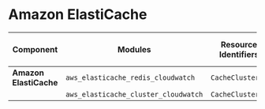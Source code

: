 # Amazon ElastiCache

| **Component**    | **Modules**           | **Resource Identifiers** | **Binary version** | **Module version** | **Latest Module URI**                                                                            | **Changelog**                                                              |
|------------------|-----------------------|--------------------------|--------------------|--------------------|------------------------------------------------------------------------------------------------|----------------------------------------------------------------------------|
| **Amazon ElastiCache** | `aws_elasticache_redis_cloudwatch`          | `CacheClusterId`                                         | v0.1.0             | v0.0.1             | [Download](https://github.com/last9/openmetrics-registry/releases/download/v0.0.1/aws_redis_cloudwatch_elasticache_elasticache_v0.0.1.hcl)     | [Changelog](https://github.com/last9/openmetrics-registry/blob/master/aws/cloudwatch/elasticache/CHANGELOG.md)   |
|               | `aws_elasticache_cluster_cloudwatch`        | `CacheClusterId`                                         |                    |                    |                                                                                                                                    |          